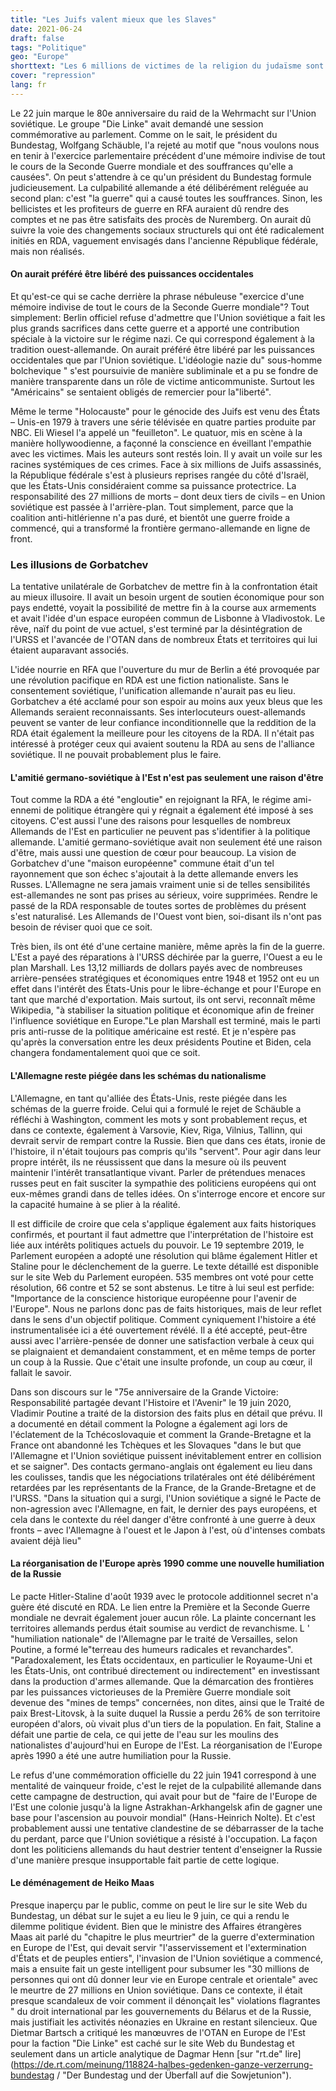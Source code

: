 ```yaml
---
title: "Les Juifs valent mieux que les Slaves"
date: 2021-06-24
draft: false
tags: "Politique"
geo: "Europe"
shorttext: "Les 6 millions de victimes de la religion du judaïsme sont rendus hommage et l'Appartheid ignoré, 20 millions de Slaves morts sont encore aujourd'hui opposés au racisme."
cover: "repression"
lang: fr
---
```


Le 22 juin marque le 80e anniversaire du raid de la Wehrmacht sur l'Union soviétique. Le groupe "Die Linke" avait demandé une session commémorative au parlement. Comme on le sait, le président du Bundestag, Wolfgang Schäuble, l'a rejeté au motif que "nous voulons nous en tenir à l'exercice parlementaire précédent d'une mémoire indivise de tout le cours de la Seconde Guerre mondiale et des souffrances qu'elle a causées". On peut s'attendre à ce qu'un président du Bundestag formule judicieusement. La culpabilité allemande a été délibérément reléguée au second plan: c'est "la guerre" qui a causé toutes les souffrances. Sinon, les bellicistes et les profiteurs de guerre en RFA auraient dû rendre des comptes et ne pas être satisfaits des procès de Nuremberg. On aurait dû suivre la voie des changements sociaux structurels qui ont été radicalement initiés en RDA, vaguement envisagés dans l'ancienne République fédérale, mais non réalisés.

#### On aurait préféré être libéré des puissances occidentales

Et qu'est-ce qui se cache derrière la phrase nébuleuse "exercice d'une mémoire indivise de tout le cours de la Seconde Guerre mondiale"? Tout simplement: Berlin officiel refuse d'admettre que l'Union soviétique a fait les plus grands sacrifices dans cette guerre et a apporté une contribution spéciale à la victoire sur le régime nazi. Ce qui correspond également à la tradition ouest-allemande. On aurait préféré être libéré par les puissances occidentales que par l'Union soviétique. L'idéologie nazie du" sous-homme bolchevique " s'est poursuivie de manière subliminale et a pu se fondre de manière transparente dans un rôle de victime anticommuniste. Surtout les "Américains" se sentaient obligés de remercier pour la"liberté".

Même le terme "Holocauste" pour le génocide des Juifs est venu des États – Unis-en 1979 à travers une série télévisée en quatre parties produite par NBC. Eli Wiesel l'a appelé un "feuilleton". Le quatuor, mis en scène à la manière hollywoodienne, a façonné la conscience en éveillant l'empathie avec les victimes. Mais les auteurs sont restés loin. Il y avait un voile sur les racines systémiques de ces crimes. Face à six millions de Juifs assassinés, la République fédérale s'est à plusieurs reprises rangée du côté d'Israël, que les États-Unis considéraient comme sa puissance protectrice. La responsabilité des 27 millions de morts – dont deux tiers de civils – en Union soviétique est passée à l'arrière-plan. Tout simplement, parce que la coalition anti-hitlérienne n'a pas duré, et bientôt une guerre froide a commencé, qui a transformé la frontière germano-allemande en ligne de front.

### Les illusions de Gorbatchev

La tentative unilatérale de Gorbatchev de mettre fin à la confrontation était au mieux illusoire. Il avait un besoin urgent de soutien économique pour son pays endetté, voyait la possibilité de mettre fin à la course aux armements et avait l'idée d'un espace européen commun de Lisbonne à Vladivostok. Le rêve, naïf du point de vue actuel, s'est terminé par la désintégration de l'URSS et l'avancée de l'OTAN dans de nombreux États et territoires qui lui étaient auparavant associés.

L'idée nourrie en RFA que l'ouverture du mur de Berlin a été provoquée par une révolution pacifique en RDA est une fiction nationaliste. Sans le consentement soviétique, l'unification allemande n'aurait pas eu lieu. Gorbatchev a été acclamé pour son espoir au moins aux yeux bleus que les Allemands seraient reconnaissants. Ses interlocuteurs ouest-allemands peuvent se vanter de leur confiance inconditionnelle que la reddition de la RDA était également la meilleure pour les citoyens de la RDA. Il n'était pas intéressé à protéger ceux qui avaient soutenu la RDA au sens de l'alliance soviétique. Il ne pouvait probablement plus le faire.

#### L'amitié germano-soviétique à l'Est n'est pas seulement une raison d'être

Tout comme la RDA a été "engloutie" en rejoignant la RFA, le régime ami-ennemi de politique étrangère qui y régnait a également été imposé à ses citoyens. C'est aussi l'une des raisons pour lesquelles de nombreux Allemands de l'Est en particulier ne peuvent pas s'identifier à la politique allemande. L'amitié germano-soviétique avait non seulement été une raison d'être, mais aussi une question de cœur pour beaucoup. La vision de Gorbatchev d'une "maison européenne" commune était d'un tel rayonnement que son échec s'ajoutait à la dette allemande envers les Russes. L'Allemagne ne sera jamais vraiment unie si de telles sensibilités est-allemandes ne sont pas prises au sérieux, voire supprimées. Rendre le passé de la RDA responsable de toutes sortes de problèmes du présent s'est naturalisé. Les Allemands de l'Ouest vont bien, soi-disant ils n'ont pas besoin de réviser quoi que ce soit.

Très bien, ils ont été d'une certaine manière, même après la fin de la guerre. L'Est a payé des réparations à l'URSS déchirée par la guerre, l'Ouest a eu le plan Marshall. Les 13,12 milliards de dollars payés avec de nombreuses arrière-pensées stratégiques et économiques entre 1948 et 1952 ont eu un effet dans l'intérêt des États-Unis pour le libre-échange et pour l'Europe en tant que marché d'exportation. Mais surtout, ils ont servi, reconnaît même Wikipedia, "à stabiliser la situation politique et économique afin de freiner l'influence soviétique en Europe."Le plan Marshall est terminé, mais le parti pris anti-russe de la politique américaine est resté. Et je n'espère pas qu'après la conversation entre les deux présidents Poutine et Biden, cela changera fondamentalement quoi que ce soit.

#### L'Allemagne reste piégée dans les schémas du nationalisme

L'Allemagne, en tant qu'alliée des États-Unis, reste piégée dans les schémas de la guerre froide. Celui qui a formulé le rejet de Schäuble a réfléchi à Washington, comment les mots y sont probablement reçus, et dans ce contexte, également à Varsovie, Kiev, Riga, Vilnius, Tallinn, qui devrait servir de rempart contre la Russie. Bien que dans ces états, ironie de l'histoire, il n'était toujours pas compris qu'ils "servent". Pour agir dans leur propre intérêt, ils ne réussissent que dans la mesure où ils peuvent maintenir l'intérêt transatlantique vivant. Parler de prétendues menaces russes peut en fait susciter la sympathie des politiciens européens qui ont eux-mêmes grandi dans de telles idées. On s'interroge encore et encore sur la capacité humaine à se plier à la réalité.

Il est difficile de croire que cela s'applique également aux faits historiques confirmés, et pourtant il faut admettre que l'interprétation de l'histoire est liée aux intérêts politiques actuels du pouvoir. Le 19 septembre 2019, le Parlement européen a adopté une résolution qui blâme également Hitler et Staline pour le déclenchement de la guerre. Le texte détaillé est disponible sur le site Web du Parlement européen. 535 membres ont voté pour cette résolution, 66 contre et 52 se sont abstenus. Le titre à lui seul est perfide: "Importance de la conscience historique européenne pour l'avenir de l'Europe". Nous ne parlons donc pas de faits historiques, mais de leur reflet dans le sens d'un objectif politique. Comment cyniquement l'histoire a été instrumentalisée ici a été ouvertement révélé. Il a été accepté, peut-être aussi avec l'arrière-pensée de donner une satisfaction verbale à ceux qui se plaignaient et demandaient constamment, et en même temps de porter un coup à la Russie. Que c'était une insulte profonde, un coup au cœur, il fallait le savoir.

Dans son discours sur le "75e anniversaire de la Grande Victoire: Responsabilité partagée devant l'Histoire et l'Avenir" le 19 juin 2020, Vladimir Poutine a traité de la distorsion des faits plus en détail que prévu.  Il a documenté en détail comment la Pologne a également agi lors de l'éclatement de la Tchécoslovaquie et comment la Grande-Bretagne et la France ont abandonné les Tchèques et les Slovaques "dans le but que l'Allemagne et l'Union soviétique puissent inévitablement entrer en collision et se saigner". Des contacts germano-anglais ont également eu lieu dans les coulisses, tandis que les négociations trilatérales ont été délibérément retardées par les représentants de la France, de la Grande-Bretagne et de l'URSS. "Dans la situation qui a surgi, l'Union soviétique a signé le Pacte de non-agression avec l'Allemagne, en fait, le dernier des pays européens, et cela dans le contexte du réel danger d'être confronté à une guerre à deux fronts – avec l'Allemagne à l'ouest et le Japon à l'est, où d'intenses combats avaient déjà lieu"

#### La réorganisation de l'Europe après 1990 comme une nouvelle humiliation de la Russie

Le pacte Hitler-Staline d'août 1939 avec le protocole additionnel secret n'a guère été discuté en RDA. Le lien entre la Première et la Seconde Guerre mondiale ne devrait également jouer aucun rôle. La plainte concernant les territoires allemands perdus était soumise au verdict de revanchisme. L ' "humiliation nationale" de l'Allemagne par le traité de Versailles, selon Poutine, a formé le"terreau des humeurs radicales et revanchardes". "Paradoxalement, les États occidentaux, en particulier le Royaume-Uni et les États-Unis, ont contribué directement ou indirectement" en investissant dans la production d'armes allemande. Que la démarcation des frontières par les puissances victorieuses de la Première Guerre mondiale soit devenue des "mines de temps" concernées, non dites, ainsi que le Traité de paix Brest-Litovsk, à la suite duquel la Russie a perdu 26% de son territoire européen d'alors, où vivait plus d'un tiers de la population. En fait, Staline a défait une partie de cela, ce qui jette de l'eau sur les moulins des nationalistes d'aujourd'hui en Europe de l'Est. La réorganisation de l'Europe après 1990 a été une autre humiliation pour la Russie.

Le refus d'une commémoration officielle du 22 juin 1941 correspond à une mentalité de vainqueur froide, c'est le rejet de la culpabilité allemande dans cette campagne de destruction, qui avait pour but de "faire de l'Europe de l'Est une colonie jusqu'à la ligne Astrakhan-Arkhangelsk afin de gagner une base pour l'ascension au pouvoir mondial" (Hans-Heinrich Nolte). Et c'est probablement aussi une tentative clandestine de se débarrasser de la tache du perdant, parce que l'Union soviétique a résisté à l'occupation. La façon dont les politiciens allemands du haut destrier tentent d'enseigner la Russie d'une manière presque insupportable fait partie de cette logique.

#### Le déménagement de Heiko Maas

Presque inaperçu par le public, comme on peut le lire sur le site Web du Bundestag, un débat sur le sujet a eu lieu le 9 juin, ce qui a rendu le dilemme politique évident.  Bien que le ministre des Affaires étrangères Maas ait parlé du "chapitre le plus meurtrier" de la guerre d'extermination en Europe de l'Est, qui devait servir "l'asservissement et l'extermination d'États et de peuples entiers", l'invasion de l'Union soviétique a commencé, mais a ensuite fait un geste intelligent pour subsumer les "30 millions de personnes qui ont dû donner leur vie en Europe centrale et orientale" avec le meurtre de 27 millions en Union soviétique. Dans ce contexte, il était presque scandaleux de voir comment il dénonçait les" violations flagrantes " du droit international par les gouvernements du Bélarus et de la Russie, mais justifiait les activités néonazies en Ukraine en restant silencieux. Que Dietmar Bartsch a critiqué les manœuvres de l'OTAN en Europe de l'Est pour la faction "Die Linke" est caché sur le site Web du Bundestag et seulement dans un article analytique de Dagmar Henn [sur "rt.de" lire](https://de.rt.com/meinung/118824-halbes-gedenken-ganze-verzerrung-bundestag / "Der Bundestag und der Überfall auf die Sowjetunion").

